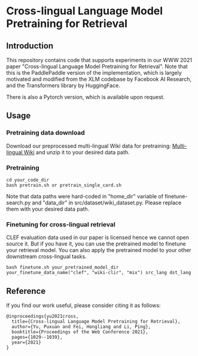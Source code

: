 # Cross-lingual Language Model Pretraining for Retrieval

## Introduction
This repository contains code that supports experiments in our WWW 2021 
paper "Cross-lingual Language Model Pretraining for Retrieval". 
Note that this is the PaddlePaddle version of the implementation, 
which is largely motivated and modified from the XLM codebase by Facebook AI Research, 
and the Transformers library by HuggingFace.  

There is also a Pytorch version, which is available upon request. 

## Usage
### Pretraining data download
Download our preprocessed multi-lingual Wiki data for pretraining: [Multi-lingual Wiki](https://drive.google.com/file/d/1C6RQ9tVLshn1RVDFEo42Nk_EPHx4Lwv9/view?usp=sharing) and unzip it to your desired data path. 

### Pretraining
```
cd your_code_dir
bash pretrain.sh or pretrain_single_card.sh
```
Note that data paths were hard-coded in "home_dir" variable of finetune-search.py and "data_dir" in src/dataset/wiki_dataset.py. Please replace them with your desired data path. 

### Finetuning for cross-lingual retrieval
CLEF evaluation data used in our paper is licensed hence we cannot open source it. But if you have it, you can use the pretrained model to finetune your retrieval model. You can also apply the pretrained model to your other downstream cross-lingual tasks.
```
bash finetune.sh your_pretrained_model_dir your_finetune_data_name("clef", "wiki-clir", "mix") src_lang dst_lang
```

## Reference
If you find our work useful, please consider citing it as follows:
```
@inproceedings{yu2021cross,
  title={Cross-lingual Language Model Pretraining for Retrieval},
  author={Yu, Puxuan and Fei, Hongliang and Li, Ping},
  booktitle={Proceedings of the Web Conference 2021},
  pages={1029--1039},
  year={2021}
}
```
